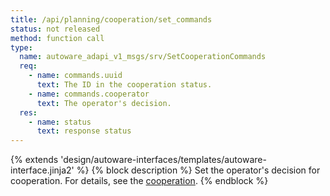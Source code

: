 ```yaml
---
title: /api/planning/cooperation/set_commands
status: not released
method: function call
type:
  name: autoware_adapi_v1_msgs/srv/SetCooperationCommands
  req:
    - name: commands.uuid
      text: The ID in the cooperation status.
    - name: commands.cooperator
      text: The operator's decision.
  res:
    - name: status
      text: response status
---
```


{% extends 'design/autoware-interfaces/templates/autoware-interface.jinja2' %}
{% block description %}
Set the operator's decision for cooperation.
For details, see the [cooperation](../../../../features/cooperation.md).
{% endblock %}
